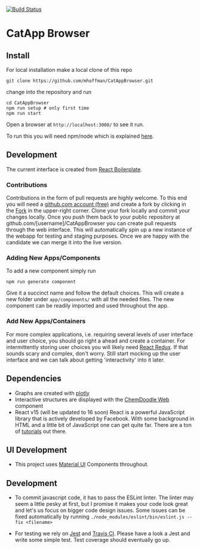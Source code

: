 [![Build Status](https://travis-ci.org/SUNCAT-Center/CatalysisHubFrontend.svg?branch=master)](https://travis-ci.org/SUNCAT-Center/CatalysisHubFrontend.svg?branch=master)

# CatApp Browser


## Install

For local installation make a local clone of this repo

    git clone https://github.com/mhoffman/CatAppBrowser.git

change into the repository and run

    cd CatAppBrowser
    npm run setup # only first time
    npm run start

Open a browser at `http://localhost:3000/` to see it run.

To run this you will need npm/node which is explained [here](https://docs.npmjs.com/getting-started/installing-node).


## Development

The current interface is created from [React Boilerplate](https://github.com/react-boilerplate/react-boilerplate).

### Contributions

Contributions in the form of pull requests are highly welcome. To this end you will need a [github.com account (free)](https://github.com/join) and create a fork by clicking in the [Fork](https://github.com/mhoffman/CatAppBrowser#fork-destination-box) in the upper-right corner.
Clone your fork locally and commit your changes locally. Once you push them back to your public repository at github.com/[username]/CatAppBrowser you can create pull requests through the web interface. This will automatically spin up a new instance of the webapp for testing and staging purposes. Once we are happy with the candidate we can merge it into the live version.


### Adding New Apps/Components

To add a new component simply run

    npm run generate component

Give it a succinct name and follow the default choices.
This will create a new folder under `app/components/` with
all the needed files. The new component can be readily imported
and used throughout the app.

### Add New Apps/Containers

For more complex applications, i.e. requiring several levels of user interface and user choice, you should go right a ahead and create a container. For intermittently storing user choices you will likely need [React Redux](https://github.com/reactjs/react-redux). If that sounds scary and complex, don't worry. Still start mocking up the user interface and we can talk about getting 'interactivity' into it later.

## Dependencies

- Graphs are created with [plotly](https://github.com/plotly/react-plotly.js/)
- Interactive structures are displayed with the [ChemDoodle Web](https://web.chemdoodle.com/) component
- React v15 (will be updated to 16 soon)
  React is a powerful JavaScript library that is actively developed by Facebook. With some background in HTML and a little bit of JavaScript one can get quite far. There are a ton of [tutorials](https://reactjs.org/tutorial/tutorial.html) out there.

## UI Development

- This project uses [Material UI](https://material-ui-next.com/) Components throughout.

## Development

- To commit javascript code, it has to pass the ESLint linter. The linter may seem a little pesky at first, but I promise it makes your code look great and let's us focus on bigger code design issues. Some issues can be fixed automatically by running
    `./node_modules/eslint/bin/eslint.js --fix <filename>`

- For testing we rely on [Jest](https://facebook.github.io/jest/docs/en/more-resources.html) and [Travis CI](https://travis-ci.org/mhoffman/CatAppBrowser). Please have a look a Jest and write some simple test. Test coverage should eventually go up.
